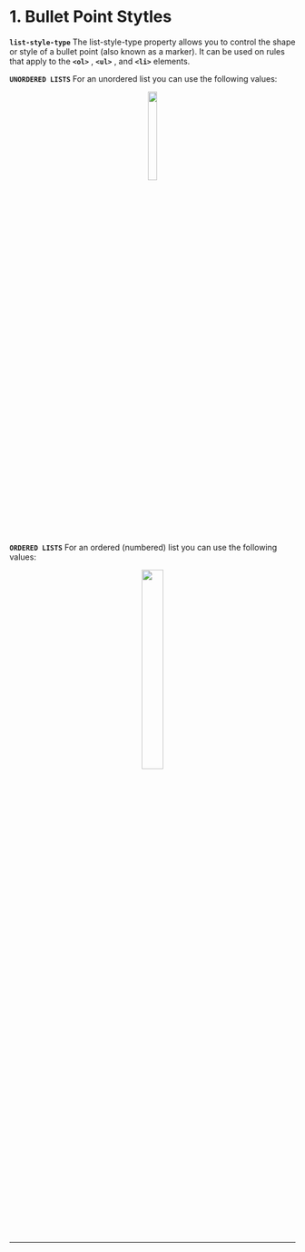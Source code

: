 # 1. Bullet Point Stytles

**`list-style-type`**
The list-style-type property allows you to control the shape or style of a bullet point (also known as a marker).
It can be used on rules that apply to the **`<ol>`** , **`<ul>`** , and **`<li>`** elements.

**`UNORDERED LISTS`**
For an unordered list you can use the following values:

<figure align="center">
<img src="List Markers.png" width ="20%" />
<figcaption>  </figcaption>
</figure>

**`ORDERED LISTS`**
For an ordered (numbered) list you can use the following values:

<figure align="center">
<img src="List Markers ordered.png" width ="30%" />
<figcaption>  </figcaption>
</figure>

---
